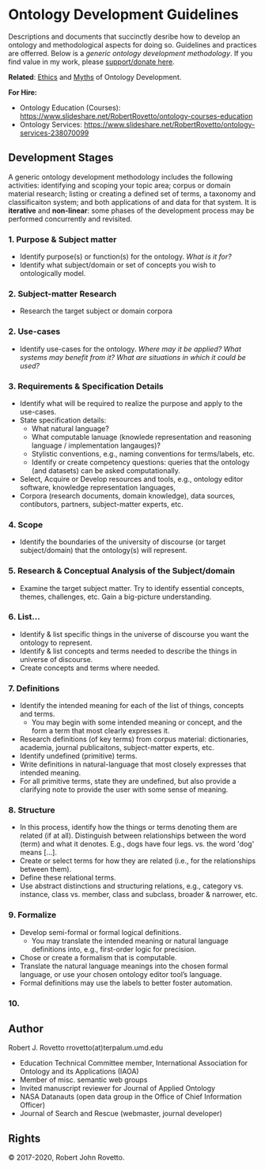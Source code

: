 # Ontology Development Guidelines
Descriptions and documents that succinctly desribe how to develop an ontology and methodological aspects for doing so. Guidelines and practices are offerred. Below is a _generic ontology development methodology_. If you find value in my work, please [support/donate here](https://gogetfunding.com/knowledge-organization-services-ontology-terminology-metadata-concept-analysis/).

**Related**: [Ethics](https://github.com/rrovetto/Ethical-Ontology-Development) and [Myths](https://github.com/rrovetto/Ethical-Ontology-Development/blob/master/Myths-Of-Ontology-Development.md) of Ontology Development.

**For Hire:**
- Ontology Education (Courses): https://www.slideshare.net/RobertRovetto/ontology-courses-education
- Ontology Services: https://www.slideshare.net/RobertRovetto/ontology-services-238070099

## Development Stages
A generic ontology development methodology includes the following activities: identifying and scoping your topic area; corpus or domain material research; listing or creating a defined set of terms, a taxonomy and classificaiton system; and both applications of and data for that system. It is **iterative** and **non-linear**: some phases of the development process may be performed concurrently and revisited.

### 1. Purpose & Subject matter 
- Identify purpose(s) or function(s) for the ontology. _What is it for?_
- Identify what subject/domain or set of concepts you wish to ontologically model.

### 2. Subject-matter Research
- Research the target subject or domain corpora

### 2. Use-cases
- Identify use-cases for the ontology. _Where may it be applied? What systems may benefit from it? What are situations in which it could be used?_

### 3. Requirements & Specification Details
- Identify what will be required to realize the purpose and apply to the use-cases. 
- State specification details: 
	- What natural language? 
	- What computable lanuage (knowlede representation and reasoning language / implementation langauges)? 
	- Stylistic conventions, e.g., naming conventions for terms/labels, etc.  
	- Identify or create competency questions: queries that the ontology (and datasets) can be asked computationally.
- Select, Acquire or Develop resources and tools, e.g., ontology editor software, knowledge representation languages, 
- Corpora (research documents, domain knowledge), data sources, contibutors, partners, subject-matter experts, etc.

### 4. Scope
- Identify the boundaries of the university of discourse (or target subject/domain) that the ontology(s) will represent.

### 5. Research & Conceptual Analysis of the Subject/domain
- Examine the target subject matter. Try to identify essential concepts, themes, challenges, etc. Gain a big-picture understanding.

### 6. List...
- Identify & list specific things in the universe of discourse you want the ontology to represent.
- Identify & list concepts and terms needed to describe the things in universe of discourse. 
- Create concepts and terms where needed.

### 7. Definitions
- Identify the intended meaning for each of the list of things, concepts and terms.
	- You may begin with some intended meaning or concept, and the form a term that most clearly expresses it. 
- Research definitions (of key terms) from corpus material: dictionaries, academia, journal publicaitons, subject-matter experts, etc.
- Identify undefined (primitive) terms. 
- Write definitions in natural-language that most closely expresses that intended meaning.
- For all primitive terms, state they are undefined, but also provide a clarifying note to provide the user with some sense of meaning. 

### 8. Structure
- In this process, identify how the things or terms denoting them are related (if at all). Distinguish between relationships between the word (term) and what it denotes. E.g., dogs have four legs. vs. the word 'dog' means [...].
- Create or select terms for how they are related (i.e., for the relationships between them).
- Define these relational terms.
- Use abstract distinctions and structuring relations, e.g., category vs. instance, class vs. member, class and subclass, broader & narrower, etc. 

### 9. Formalize
- Develop semi-formal or formal logical definitions.
	- You may translate the intended meaning or natural language definitions into, e.g., first-order logic for precision. 
- Chose or create a formalism that is computable. 
- Translate the natural language meanings into the chosen formal language, or use your chosen ontology editor tool’s language.
- Formal definitions may use the labels to better foster automation.

### 10. 

## Author
Robert J. Rovetto
rrovetto(at)terpalum.umd.edu
* Education Technical Committee member, International Association for Ontology and its Applications (IAOA)
* Member of misc. semantic web groups
* Invited manuscript reviewer for Journal of Applied Ontology
* NASA Datanauts (open data group in the Office of Chief Information Officer)
* Journal of Search and Rescue (webmaster, journal developer)

## Rights
© 2017-2020, Robert John Rovetto.
